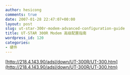 ```yaml
---
author: hesicong
comments: true
date: 2007-01-28 22:47:07+00:00
layout: post
slug: ut-star-300r-modem-advanced-configuration-guide
title: UT-STAR 300R Modem 高级配置指南
wordpress_id: 120
categories:
- 硬件
---
```


[http://218.4.143.90/adsl/down/UT-300R/UT-300.htm](http://218.4.143.90/adsl/down/UT-300R/UT-300.htm)
